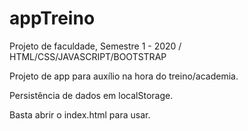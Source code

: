 # appTreino
Projeto de faculdade, Semestre 1 - 2020 / HTML/CSS/JAVASCRIPT/BOOTSTRAP


Projeto de app para auxílio na hora do treino/academia.

Persistência de dados em localStorage.

Basta abrir o index.html para usar.

